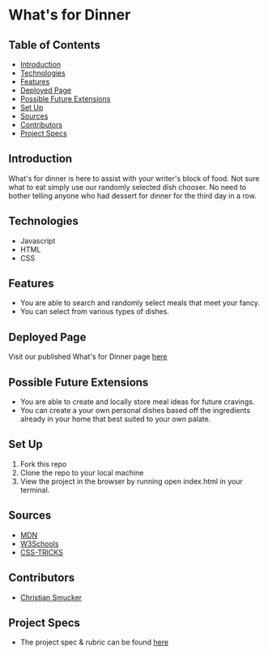 # What's for Dinner

## Table of Contents
  - [Introduction](#introduction)
  - [Technologies](#technologies)
  - [Features](#features)
  - [Deployed Page](#deployed-page)
  - [Possible Future Extensions](#possible-future-extensions)
  - [Set Up](#set-up)
  - [Sources](#sources)
  - [Contributors](#contributors)
  - [Project Specs](#project-specs)

## Introduction

  What's for dinner is here to assist with your writer's block of food. Not sure what to eat simply use our randomly selected dish chooser. No need to bother telling anyone who had dessert for dinner for the third day in a row.

## Technologies
  - Javascript
  - HTML
  - CSS

## Features

   - You are able to search and randomly select meals that meet your fancy.
   - You can select from various types of dishes.

## Deployed Page

Visit our published What's for Dinner page [here](https://csmucker83.github.io/whats-for-dinner/)

## Possible Future Extensions

- You are able to create and locally store meal ideas for future cravings.
- You can create a your own personal dishes based off the ingredients already in your home that best suited to your own palate.

## Set Up

1. Fork this repo  
2. Clone the repo to your local machine
3. View the project in the browser by running open index.html in your terminal.

## Sources
  - [MDN](http://developer.mozilla.org/en-US/)
  - [W3Schools](https://www.w3schools.com/)
  - [CSS-TRICKS](https://css-tricks.com/)

## Contributors
  - [Christian Smucker](https://gist.github.com/csmucker83)

## Project Specs
  - The project spec & rubric can be found [here](https://github.com/csmucker83/whats-for-dinner)
